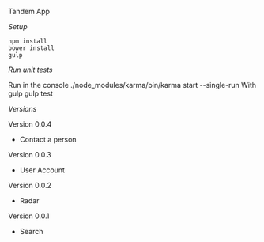 Tandem App

*Setup*

    npm install
    bower install
    gulp

*Run unit tests*

Run in the console
    ./node_modules/karma/bin/karma start --single-run
With gulp
    gulp test

*Versions*

Version 0.0.4
- Contact a person

Version 0.0.3
- User Account

Version 0.0.2
- Radar

Version 0.0.1
- Search
